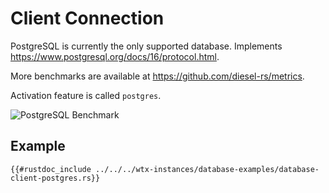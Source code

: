
# Client Connection

PostgreSQL is currently the only supported database. Implements <https://www.postgresql.org/docs/16/protocol.html>.

More benchmarks are available at https://github.com/diesel-rs/metrics.

Activation feature is called `postgres`.

![PostgreSQL Benchmark](https://i.imgur.com/vf2tYxY.jpeg)

## Example

```rust,edition2021,no_run
{{#rustdoc_include ../../../wtx-instances/database-examples/database-client-postgres.rs}}
```

